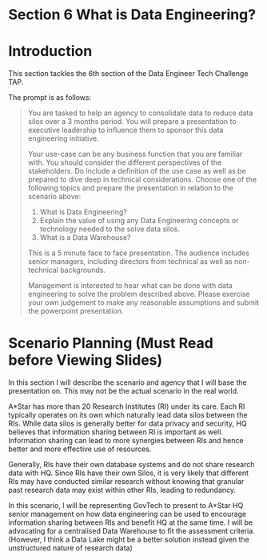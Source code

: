 
<!-- Header -->
<div>
  <h1>Section 6 What is Data Engineering?</h3>  
</div>


# Introduction
This section tackles the 6th section of the Data Engineer Tech Challenge TAP. 

The prompt is as follows:
>You are tasked to help an agency to consolidate data to reduce data silos over a 3 months period. You will prepare a presentation to executive leadership to influence them to sponsor this data engineering initiative.
>
>Your use-case can be any business function that you are familiar with. You should consider the different perspectives of the stakeholders. Do include a definition of the use case as well as be prepared to dive deep in technical considerations.
>Choose one of the following topics and prepare the presentation in relation to the scenario above:
>
>1. What is Data Engineering?
>2. Explain the value of using any Data Engineering concepts or technology needed to the solve data silos.
>3. What is a Data Warehouse?
>
>This is a 5 minute face to face presentation. The audience includes senior managers, including directors from technical as well as non-technical backgrounds.
>
>Management is interested to hear what can be done with data engineering to solve the problem described above. Please exercise your own judgement to make any reasonable assumptions and submit the powerpoint presentation.




# Scenario Planning (Must Read before Viewing Slides)
In this section I will describe the scenario and agency that I will base the presentation on. This may not be the actual scenario in the real world.<br>

A*Star has more than 20 Research Institutes (RI) under its care. Each RI typically operates on its own which naturally lead data silos between the RIs. While data silos is generally better for data privacy and security, HQ believes that information sharing between RI is important as well. Information sharing can lead to more synergies between RIs and hence better and more effective use of resources. 

Generally, RIs have their own database systems and do not share research data with HQ. Since RIs have their own Silos, it is very likely that different RIs may have conducted similar research without knowing that granular past research data may exist within other RIs, leading to redundancy. 

In this scenario, I will be representing GovTech to present to A*Star HQ senior management on how data engineering can be used to encourage information sharing between RIs and benefit HQ at the same time. I will be advocating for a centralised Data Warehouse to fit the assessment criteria. (However, I think a Data Lake might be a better solution instead given the unstructured nature of research data)
